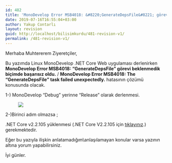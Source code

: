 ```yaml
---
id: 482
title: 'MonoDevelop Error MSB4018: &#8220;GenerateDepsFile&#8221; görevi beklenmedik biçimde başarısız oldu.'
date: 2019-07-16T16:55:04+03:00
author: Yakup Contarlı
layout: revision
guid: http://localhost/bilisimkurdu/481-revision-v1/
permalink: /481-revision-v1/
---
```

Merhaba Muhtererem Ziyeretçiler,

Bu yazımda Linux MonoDevelop .NET Core Web uygulaması derlenirken **MonoDevelop Error MSB4018: &#8220;GenerateDepsFile&#8221; görevi beklenmedik biçimde başarısız oldu.** / **MonoDevelop Error MSB4018: The &#8220;GenerateDepsFile&#8221; task failed unexpectedly.** hatasının çözümü konusunda olacak.

<!--more-->

1-) MonoDevelop &#8220;Debug&#8221; yerinne &#8220;Release&#8221; olarak derlenmesi.<figure class="wp-block-image">

![](https://i.hizliresim.com/jqnQZW.png) </figure> 

2-)Birinci adım olmazsa ;

.NET Core v2.2.105 yüklenmesi (.NET Core V2.2.105 için <a rel="noreferrer noopener" aria-label="tıklayınız (yeni sekmede açılır)" href="https://dotnet.microsoft.com/download/linux-package-manager/debian9/sdk-2.2.105" target="_blank">tıklayınız</a>.) gerekmektedir.

Eğer bu yazıyla ilişkin anlatamadığım\anlaşılamayan konular varsa yazının altına yorum yapabilirsiniz. 

İyi günler.